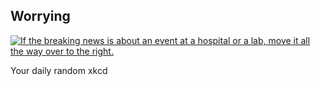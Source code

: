 ## Worrying
[![If the breaking news is about an event at a hospital or a lab, move it all the way over to the right.](https://imgs.xkcd.com/comics/worrying.png)](https://xkcd.com/1468/ "If the breaking news is about an event at a hospital or a lab, move it all the way over to the right.")

Your daily random xkcd
